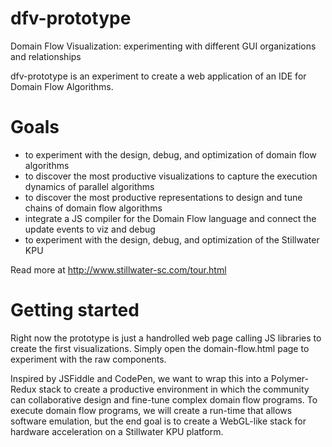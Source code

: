 dfv-prototype
=============

Domain Flow Visualization: experimenting with different GUI organizations and relationships


dfv-prototype is an experiment to create a web application of an IDE for Domain Flow Algorithms.

# Goals

+ to experiment with the design, debug, and optimization of domain flow algorithms
+ to discover the most productive visualizations to capture the execution dynamics of parallel algorithms
+ to discover the most productive representations to design and tune chains of domain flow algorithms
+ integrate a JS compiler for the Domain Flow language and connect the update events to viz and debug 
+ to experiment with the design, debug, and optimization of the Stillwater KPU

Read more at http://www.stillwater-sc.com/tour.html

# Getting started

Right now the prototype is just a handrolled web page calling JS libraries to create the first visualizations.
Simply open the domain-flow.html page to experiment with the raw components.

Inspired by JSFiddle and CodePen, we want to wrap this into a Polymer-Redux stack to create a productive environment in which
the community can collaborative design and fine-tune complex domain flow programs. To execute domain flow programs,
we will create a run-time that allows software emulation, but the end goal is to create a WebGL-like stack for
hardware acceleration on a Stillwater KPU platform.

